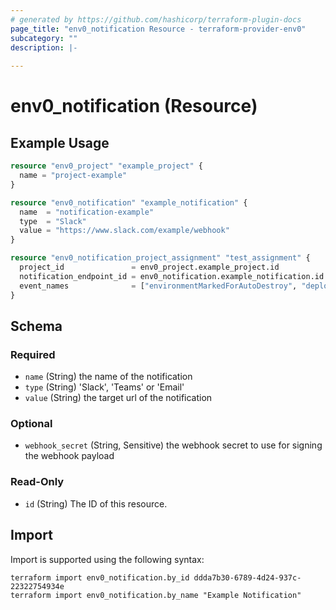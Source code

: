```yaml
---
# generated by https://github.com/hashicorp/terraform-plugin-docs
page_title: "env0_notification Resource - terraform-provider-env0"
subcategory: ""
description: |-
  
---
```


# env0_notification (Resource)



## Example Usage

```terraform
resource "env0_project" "example_project" {
  name = "project-example"
}

resource "env0_notification" "example_notification" {
  name  = "notification-example"
  type  = "Slack"
  value = "https://www.slack.com/example/webhook"
}

resource "env0_notification_project_assignment" "test_assignment" {
  project_id               = env0_project.example_project.id
  notification_endpoint_id = env0_notification.example_notification.id
  event_names              = ["environmentMarkedForAutoDestroy", "deploymentCancelled"]
}
```

<!-- schema generated by tfplugindocs -->
## Schema

### Required

- `name` (String) the name of the notification
- `type` (String) 'Slack', 'Teams' or 'Email'
- `value` (String) the target url of the notification

### Optional

- `webhook_secret` (String, Sensitive) the webhook secret to use for signing the webhook payload

### Read-Only

- `id` (String) The ID of this resource.

## Import

Import is supported using the following syntax:

```shell
terraform import env0_notification.by_id ddda7b30-6789-4d24-937c-22322754934e
terraform import env0_notification.by_name "Example Notification"
```
